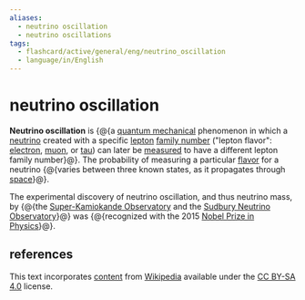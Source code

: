 ```yaml
---
aliases:
  - neutrino oscillation
  - neutrino oscillations
tags:
  - flashcard/active/general/eng/neutrino_oscillation
  - language/in/English
---
```


# neutrino oscillation

__Neutrino oscillation__ is {@{a [quantum mechanical](quantum%20mechanics.md) phenomenon in which a [neutrino](neutrino.md) created with a specific [lepton](lepton.md) [family number](lepton%20number.md) ("lepton flavor": [electron](electron%20neutrino.md), [muon](muon%20nutrino.md), or [tau](tau%20neutrino.md)) can later be [measured](measurement%20in%20quantum%20mechanics.md) to have a different lepton family number}@}. The probability of measuring a particular [flavor](flavour%20(particle%20physics).md) for a neutrino {@{varies between three known states, as it propagates through [space](space.md)}@}. <!--SR:!2025-05-19,228,330!2027-06-02,783,330-->

The experimental discovery of neutrino oscillation, and thus neutrino mass, by {@{the [Super-Kamiokande Observatory](Super-Kamiokande.md) and the [Sudbury Neutrino Observatory](Sudbury%20Neutrino%20Observatory.md)}@} was {@{recognized with the 2015 [Nobel Prize in Physics](Nobel%20Prize%20in%20Physics.md)}@}. <!--SR:!2025-08-04,240,270!2025-10-30,304,290-->

## references

This text incorporates [content](https://en.wikipedia.org/wiki/neutrino_oscillation) from [Wikipedia](Wikipedia.md) available under the [CC BY-SA 4.0](https://creativecommons.org/licenses/by-sa/4.0/) license.
